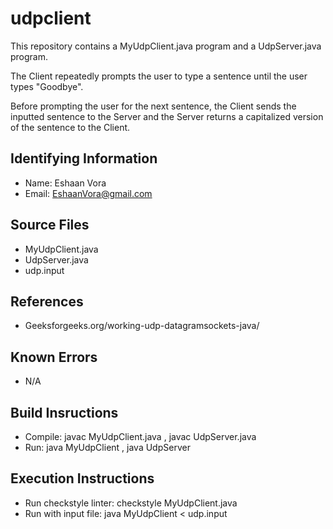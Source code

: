 # udpclient
This repository contains a MyUdpClient.java program and a UdpServer.java program.

The Client repeatedly prompts the user to type a sentence until the user types "Goodbye".

Before prompting the user for the next sentence, the Client sends the inputted sentence to the Server and the Server returns a capitalized version of the sentence to the Client. 


## Identifying Information

* Name: Eshaan Vora
* Email: EshaanVora@gmail.com

## Source Files  
* MyUdpClient.java
* UdpServer.java
* udp.input

## References

* Geeksforgeeks.org/working-udp-datagramsockets-java/

## Known Errors

* N/A

## Build Insructions
* Compile: javac MyUdpClient.java , javac UdpServer.java
* Run: java MyUdpClient , java UdpServer

## Execution Instructions
* Run checkstyle linter: checkstyle MyUdpClient.java
* Run with input file: java MyUdpClient < udp.input
